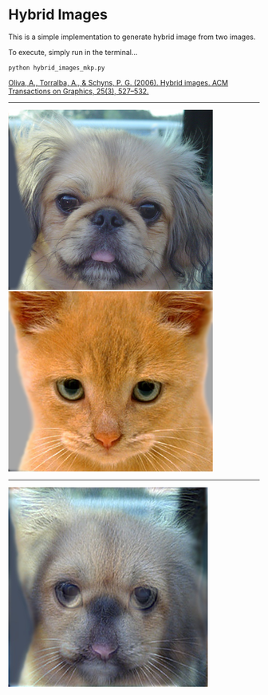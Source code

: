 # Hybrid Images

This is a simple implementation to generate hybrid image from two images.

To execute, simply run in the terminal...

```
python hybrid_images_mkp.py
```

[Oliva, A., Torralba, A., & Schyns, P. G. (2006). Hybrid images. ACM Transactions on Graphics, 25(3), 527–532.](https://stanford.edu/class/ee367/reading/OlivaTorralb_Hybrid_Siggraph06.pdf)
___

![](images/11.png)
![](images/12.png)
___
![](output/1.jpg)



